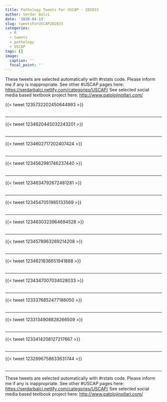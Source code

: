 ```yaml
---
title: Pathology Tweets For USCAP - 202033
author: Serdar Balci
date: '2020-04-13'
slug: tweetsForUSCAP202033
categories:
  - R
  - tweets
  - pathology
  - USCAP
tags: []
image:
  caption: ''
  focal_point: ''
---
```



These tweets are selected automatically with #rstats code. Please inform me if any is inappropriate.
See other #USCAP pages here: https://serdarbalci.netlify.com/categories/USCAP/ 
See selected social media based textbook project here: http://www.patolojinotlari.com/

{{< tweet 1235732202450644993 >}}
<br>
<br>
<hr>
{{< tweet 1234620445032243201 >}}
<br>
<br>
<hr>
{{< tweet 1234602717202407424 >}}
<br>
<br>
<hr>
{{< tweet 1234562981746237440 >}}
<br>
<br>
<hr>
{{< tweet 1234634792672481281 >}}
<br>
<br>
<hr>
{{< tweet 1234547051985133569 >}}
<br>
<br>
<hr>
{{< tweet 1234630323964694528 >}}
<br>
<br>
<hr>
{{< tweet 1234578963269214208 >}}
<br>
<br>
<hr>
{{< tweet 1234621836651941888 >}}
<br>
<br>
<hr>
{{< tweet 1234347007034028033 >}}
<br>
<br>
<hr>
{{< tweet 1233376852477186050 >}}
<br>
<br>
<hr>
{{< tweet 1233134908828266509 >}}
<br>
<br>
<hr>
{{< tweet 1233414208127217667 >}}
<br>
<br>
<hr>
{{< tweet 1232896758633631744 >}}
<br>
<br>
<hr>


These tweets are selected automatically with #rstats code. Please inform me if any is inappropriate.
See other #USCAP pages here: https://serdarbalci.netlify.com/categories/USCAP/ 
See selected social media based textbook project here: http://www.patolojinotlari.com/
